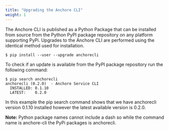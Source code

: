 ```yaml
---
title: "Upgrading the Anchore CLI"
weight: 1
---
```


The Anchore CLI is published as a Python Package that can be installed from source from the Python PyPI package repository on any platform supporting PyPi. Upgrades to the Anchore CLI are performed using the identical method used for installation.

`$ pip install --user --upgrade anchorecli`

To check if an update is available from the PyPI package repository run the following command:

```
$ pip search anchorecli
anchorecli (0.2.0)  - Anchore Service CLI
  INSTALLED: 0.1.10
  LATEST:    0.2.0
```

In this example the pip search command shows that we have anchorecli version 0.1.10 installed however the latest available version is 0.2.0.

**Note:** Python package names cannot include a dash so while the command name is anchore-cli the PyPi packages is anchorecli.
